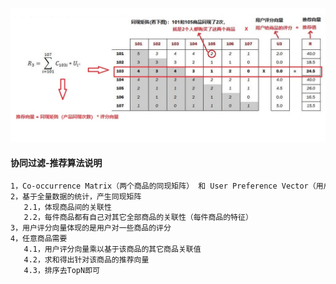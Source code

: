 ![image](https://github.com/firechiang/hadoop-test/blob/master/mapreduce/image/Itemcf.jpg)
#### 协同过滤-推荐算法说明
```bash
1，Co-occurrence Matrix（两个商品的同现矩阵） 和 User Preference Vector（用户评分向量） 相乘 得到 Recommended Vector（推荐向量）
2，基于全量数据的统计，产生同现矩阵
   2.1，体现商品间的关联性
   2.2，每件商品都有自己对其它全部商品的关联性（每件商品的特征）
3，用户评分向量体现的是用户对一些商品的评分
4，任意商品需要
   4.1，用户评分向量乘以基于该商品的其它商品关联值
   4.2，求和得出针对该商品的推荐向量
   4.3，排序去TopN即可   
 ```